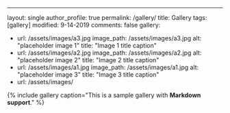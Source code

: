---
layout: single
author_profile: true
permalink: /gallery/
title: Gallery
tags: [gallery]
modified: 9-14-2019
comments: false
gallery:
  - url: /assets/images/a3.jpg
    image_path: /assets/images/a3.jpg
    alt: "placeholder image 1"
    title: "Image 1 title caption"
  - url: /assets/images/a2.jpg
    image_path: /assets/images/a2.jpg
    alt: "placeholder image 2"
    title: "Image 2 title caption"
  - url: /assets/images/a1.jpg
    image_path: /assets/images/a1.jpg
    alt: "placeholder image 3"
    title: "Image 3 title caption"  
  - url: /assets/images/


{% include gallery caption="This is a sample gallery with **Markdown support**." %}

